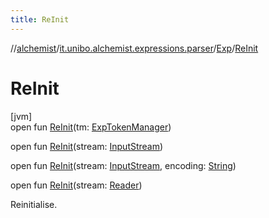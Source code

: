 ```yaml
---
title: ReInit
---
```

//[alchemist](../../../index.html)/[it.unibo.alchemist.expressions.parser](../index.html)/[Exp](index.html)/[ReInit](-re-init.html)



# ReInit



[jvm]\
open fun [ReInit](-re-init.html)(tm: [ExpTokenManager](../-exp-token-manager/index.html))

open fun [ReInit](-re-init.html)(stream: [InputStream](https://docs.oracle.com/javase/8/docs/api/java/io/InputStream.html))

open fun [ReInit](-re-init.html)(stream: [InputStream](https://docs.oracle.com/javase/8/docs/api/java/io/InputStream.html), encoding: [String](https://docs.oracle.com/javase/8/docs/api/java/lang/String.html))

open fun [ReInit](-re-init.html)(stream: [Reader](https://docs.oracle.com/javase/8/docs/api/java/io/Reader.html))



Reinitialise.




